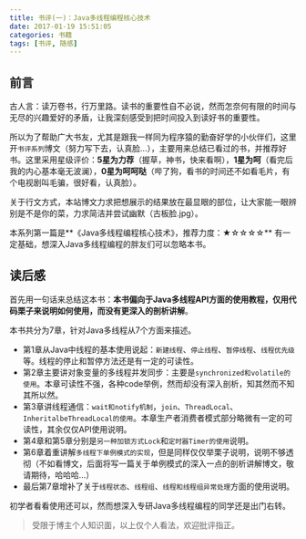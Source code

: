 ```yaml
---
title: 书评(一)：Java多线程编程核心技术
date: 2017-01-19 15:51:05
categories: 书籍
tags: [书评, 随感]
---
```


## 前言
古人言：读万卷书，行万里路。读书的重要性自不必说，然而怎奈何有限的时间与无尽的兴趣爱好的矛盾，让我深刻感受到把时间投入到读好书的重要性。

所以为了帮助广大书友，尤其是跟我一样同为程序猿的勤奋好学的小伙伴们，这里开`书评系列`博文（努力写下去，认真脸...），主要用来总结已看过的书，并推荐好书。这里采用星级评价：**5星为力荐**（握草，神书，快来看啊），**1星为呵**（看完后我的内心基本毫无波澜），**0星为呵呵哒**（哔了狗，看书的时间还不如看毛片，有个电视剧叫毛骗，很好看，认真脸）。

关于行文方式，本站博文力求把想展示的结果放在最显眼的部位，让大家能一眼辨别是不是你的菜，力求简洁并尝试幽默（古板脸.jpg）。

本系列第一篇是**《Java多线程编程核心技术》，推荐力度：★☆☆☆☆**
有一定基础，想深入Java多线程编程的胖友们可以忽略本书。
<!-- more -->

## 读后感
首先用一句话来总结这本书：**本书偏向于Java多线程API方面的使用教程，仅用代码栗子来说明如何使用，而没有更深入的剖析讲解**。

本书共分为7章，针对Java多线程从7个方面来描述。
- 第1章从Java中线程的基本使用说起：`新建线程`、`停止线程`、`暂停线程`、`线程优先级`等。线程的停止和暂停方法还是有一定的可读性。
- 第2章主要讲对象变量的多线程并发同步：主要是`synchronized和volatile的使用`。本章可读性不强，各种code举例，然而却没有深入剖析，知其然而不知其所以然。
- 第3章讲线程通信：`wait和notify机制`，`join`、`ThreadLocal`、`InheritalbeThreadLocal的使用`。本章生产者消费者模式部分略微有一定的可读性，其余仅仅API使用说明。
- 第4章和第5章分别是`另一种加锁方式Lock`和`定时器Timer的使用`说明。
- 第6章着重讲解`多线程下单例模式的实现`，但是同样仅仅举栗子说明，说明不够透彻（不如看博文，后面将写一篇关于单例模式的深入一点的剖析讲解博文，敬请期待，哈哈哈...）
- 最后第7章增补了关于`线程状态`、`线程组`、`线程和线程组异常处理`方面的使用说明。

初学者看看使用还可以，然而想深入专研Java多线程编程的同学还是出门右转。



> 受限于博主个人知识面，以上仅个人看法，欢迎批评指正。